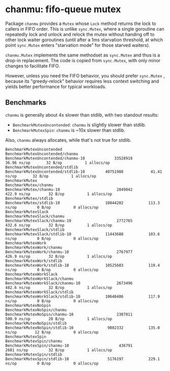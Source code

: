 # chanmu: fifo-queue mutex

Package `chanmu` provides a `Mutex` whose `Lock` method returns
the lock to callers in FIFO order. This is unlike `sync.Mutex`, where a
single goroutine can repeatedly lock and unlock and relock the mutex
without handing off to other lock waiter goroutines (until after a 1ms
starvation threshold, at which point `sync.Mutex` enters "starvation mode"
for those starved waiters).

`chanmu.Mutex` implements the same methodset as `sync.Mutex` and thus is
a drop-in replacement. The code is copied from `sync.Mutex`, with only minor
changes to facilitate FIFO.

However, unless you need the FIFO behavior, you should prefer `sync.Mutex` ,
because its "greedy-relock" behavior requires less context switching and
yields better performance for typical workloads.

## Benchmarks

`chanmu` is generally about 4x slower than stdlib, with two
standout results:

- `BenchmarkMutexUncontended`: `chanmu` is slightly slower than stdlib.
- `BenchmarkMutexSpin`: `chanmu` is ~10x slower than stdlib.

Also, `chanmu` always allocates, while that's not true for stdlib.

```
BenchmarkMutexUncontended
BenchmarkMutexUncontended/chanmu
BenchmarkMutexUncontended/chanmu-10         	33528918	        36.96 ns/op	      32 B/op	       1 allocs/op
BenchmarkMutexUncontended/stdlib
BenchmarkMutexUncontended/stdlib-10       	40751988	        41.41 ns/op	      32 B/op	       1 allocs/op
BenchmarkMutex
BenchmarkMutex/chanmu
BenchmarkMutex/chanmu-10                    	 2849842	       422.9 ns/op	      32 B/op	       1 allocs/op
BenchmarkMutex/stdlib
BenchmarkMutex/stdlib-10                  	10844202	       113.3 ns/op	       0 B/op	       0 allocs/op
BenchmarkMutexSlack
BenchmarkMutexSlack/chanmu
BenchmarkMutexSlack/chanmu-10               	 2772765	       432.6 ns/op	      32 B/op	       1 allocs/op
BenchmarkMutexSlack/stdlib
BenchmarkMutexSlack/stdlib-10             	11443688	       103.6 ns/op	       0 B/op	       0 allocs/op
BenchmarkMutexWork
BenchmarkMutexWork/chanmu
BenchmarkMutexWork/chanmu-10                	 2767977	       426.9 ns/op	      32 B/op	       1 allocs/op
BenchmarkMutexWork/stdlib
BenchmarkMutexWork/stdlib-10              	10525603	       119.4 ns/op	       0 B/op	       0 allocs/op
BenchmarkMutexWorkSlack
BenchmarkMutexWorkSlack/chanmu
BenchmarkMutexWorkSlack/chanmu-10           	 2673496	       482.6 ns/op	      32 B/op	       1 allocs/op
BenchmarkMutexWorkSlack/stdlib
BenchmarkMutexWorkSlack/stdlib-10         	10640486	       117.9 ns/op	       0 B/op	       0 allocs/op
BenchmarkMutexNoSpin
BenchmarkMutexNoSpin/chanmu
BenchmarkMutexNoSpin/chanmu-10              	 2387011	       500.9 ns/op	      20 B/op	       1 allocs/op
BenchmarkMutexNoSpin/stdlib
BenchmarkMutexNoSpin/stdlib-10            	 9802332	       135.0 ns/op	      12 B/op	       0 allocs/op
BenchmarkMutexSpin
BenchmarkMutexSpin/chanmu
BenchmarkMutexSpin/chanmu-10                	  436791	       2681 ns/op	      32 B/op	       1 allocs/op
BenchmarkMutexSpin/stdlib
BenchmarkMutexSpin/stdlib-10              	 5176197	       229.1 ns/op	       0 B/op	       0 allocs/op
```
